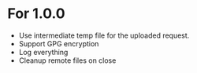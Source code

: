 # For 1.0.0

* Use intermediate temp file for the uploaded request.
* Support GPG encryption
* Log everything
* Cleanup remote files on close
